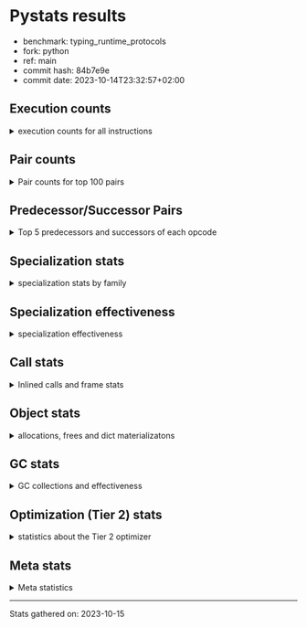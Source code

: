 
# Pystats results

- benchmark: typing_runtime_protocols
- fork: python
- ref: main
- commit hash: 84b7e9e
- commit date: 2023-10-14T23:32:57+02:00

## Execution counts

<details>
<summary> execution counts for all instructions </summary>

|Name | Count | Self | Cumulative | Miss ratio | 
|---|---:|---:|---:|---:|
| LOAD_GLOBAL_MODULE | 49,632,472 | 13.6% | 13.6% |  |
| LOAD_FAST | 45,703,404 | 12.5% | 26.0% |  |
| STORE_FAST | 24,560,424 | 6.7% | 32.7% |  |
| LOAD_GLOBAL_BUILTIN | 22,341,480 | 6.1% | 38.8% |  |
| CALL | 20,785,125 | 5.7% | 44.5% |  |
| LOAD_FAST_LOAD_FAST | 16,965,420 | 4.6% | 49.2% |  |
| IS_OP | 16,350,720 | 4.5% | 53.6% |  |
| RESUME_CHECK | 15,583,140 | 4.3% | 57.9% |  |
| POP_JUMP_IF_FALSE | 15,230,976 | 4.2% | 62.0% |  |
| POP_JUMP_IF_TRUE | 14,764,032 | 4.0% | 66.1% |  |
| RETURN_VALUE | 12,203,640 | 3.3% | 69.4% |  |
| CALL_PY_EXACT_ARGS | 9,816,576 | 2.7% | 72.1% |  |
| LOAD_CONST | 9,760,344 | 2.7% | 74.7% |  |
| LOAD_ATTR | 7,901,676 | 2.2% | 76.9% |  |
| JUMP_BACKWARD | 6,979,128 | 1.9% | 78.8% |  |
| CONTAINS_OP | 6,271,488 | 1.7% | 80.5% |  |
| CALL_TYPE_1 | 6,271,488 | 1.7% | 82.2% |  |
| FOR_ITER_TUPLE | 6,180,168 | 1.7% | 83.9% |  |
| CALL_BUILTIN_FAST | 5,990,700 | 1.6% | 85.6% |  |
| TO_BOOL_BOOL | 5,990,400 | 1.6% | 87.2% |  |
| POP_TOP | 4,854,120 | 1.3% | 88.5% |  |
| NOP | 3,545,148 | 1.0% | 89.5% |  |
| GET_ITER | 3,493,044 | 1.0% | 90.4% |  |
| FOR_ITER_LIST | 2,334,720 | 0.6% | 91.1% |  |
| RETURN_CONST | 1,997,100 | 0.5% | 91.6% |  |
| INTERPRETER_EXIT | 1,997,100 | 0.5% | 92.2% |  |
| LOAD_DEREF | 1,996,980 | 0.5% | 92.7% |  |
| COPY_FREE_VARS | 1,996,860 | 0.5% | 93.3% |  |
| LOAD_SUPER_ATTR_METHOD | 1,996,800 | 0.5% | 93.8% |  |
| CALL_ISINSTANCE | 1,996,800 | 0.5% | 94.3% |  |
| CALL_BOUND_METHOD_EXACT_ARGS | 1,996,800 | 0.5% | 94.9% |  |
| FOR_ITER | 1,927,004 | 0.5% | 95.4% |  |
| PUSH_NULL | 1,773,624 | 0.5% | 95.9% |  |
| LOAD_ATTR_CLASS | 1,772,544 | 0.5% | 96.4% |  |
| JUMP_FORWARD | 1,772,544 | 0.5% | 96.9% |  |
| CALL_PY_WITH_DEFAULTS | 1,772,544 | 0.5% | 97.4% |  |
| CALL_METHOD_DESCRIPTOR_FAST | 1,772,544 | 0.5% | 97.8% |  |
| BUILD_MAP | 1,772,544 | 0.5% | 98.3% |  |
| RAISE_VARARGS | 1,382,400 | 0.4% | 98.7% |  |
| PUSH_EXC_INFO | 1,382,400 | 0.4% | 99.1% |  |
| POP_EXCEPT | 1,382,400 | 0.4% | 99.5% |  |
| CHECK_EXC_MATCH | 1,382,400 | 0.4% | 99.8% |  |
| POP_JUMP_IF_NONE | 390,144 | 0.1% | 99.9% |  |
| SWAP | 92,280 | 0.0% | 100.0% |  |
| BINARY_SUBSCR | 92,200 | 0.0% | 100.0% |  |
| FOR_ITER_RANGE | 30,780 | 0.0% | 100.0% |  |
| LIST_APPEND | 780 | 0.0% | 100.0% |  |
| LOAD_GLOBAL | 460 | 0.0% | 100.0% |  |
| STORE_ATTR_INSTANCE_VALUE | 240 | 0.0% | 100.0% |  |
| BUILD_LIST | 180 | 0.0% | 100.0% |  |
| LOAD_ATTR_MODULE | 160 | 0.0% | 100.0% |  |
| CALL_FUNCTION_EX | 120 | 0.0% | 100.0% |  |
| STORE_ATTR | 80 | 0.0% | 100.0% |  |
| LOAD_FAST_AND_CLEAR | 60 | 0.0% | 100.0% |  |
| LIST_EXTEND | 60 | 0.0% | 100.0% |  |
| CALL_INTRINSIC_1 | 60 | 0.0% | 100.0% |  |
| CALL_BUILTIN_CLASS | 60 | 0.0% | 100.0% |  |
| BUILD_TUPLE | 60 | 0.0% | 100.0% |  |
| BINARY_OP_SUBTRACT_FLOAT | 60 | 0.0% | 100.0% |  |
| BINARY_OP | 20 | 0.0% | 100.0% |  |


</details>

## Pair counts

<details>
<summary> Pair counts for top 100 pairs </summary>

|Pair | Count | Self | Cumulative | 
|---|---:|---:|---:|
| LOAD_GLOBAL_MODULE IS_OP | 14,968,320 | 4.1% | 4.1% |
| RESUME_CHECK LOAD_GLOBAL_MODULE | 11,813,416 | 3.2% | 7.3% |
| LOAD_GLOBAL_BUILTIN LOAD_FAST | 11,647,548 | 3.2% | 10.5% |
| LOAD_GLOBAL_MODULE LOAD_FAST | 11,589,120 | 3.2% | 13.7% |
| LOAD_FAST CALL | 11,198,996 | 3.1% | 16.7% |
| LOAD_FAST LOAD_GLOBAL_MODULE | 10,469,376 | 2.9% | 19.6% |
| IS_OP POP_JUMP_IF_FALSE | 10,079,232 | 2.8% | 22.3% |
| CALL_PY_EXACT_ARGS RESUME_CHECK | 9,816,576 | 2.7% | 25.0% |
| STORE_FAST LOAD_GLOBAL_BUILTIN | 7,314,772 | 2.0% | 27.0% |
| POP_JUMP_IF_FALSE LOAD_FAST | 7,090,176 | 1.9% | 28.9% |
| CALL CALL | 6,276,625 | 1.7% | 30.7% |
| LOAD_GLOBAL_MODULE LOAD_GLOBAL_MODULE | 6,272,128 | 1.7% | 32.4% |
| STORE_FAST LOAD_GLOBAL_MODULE | 6,271,568 | 1.7% | 34.1% |
| LOAD_FAST CALL_TYPE_1 | 6,271,488 | 1.7% | 35.8% |
| IS_OP POP_JUMP_IF_TRUE | 6,271,488 | 1.7% | 37.5% |
| CALL RETURN_VALUE | 6,271,488 | 1.7% | 39.2% |
| LOAD_FAST LOAD_CONST | 5,766,144 | 1.6% | 40.8% |
| RETURN_VALUE STORE_FAST | 5,707,776 | 1.6% | 42.4% |
| STORE_FAST LOAD_FAST | 5,656,332 | 1.5% | 43.9% |
| LOAD_GLOBAL_MODULE LOAD_FAST_LOAD_FAST | 5,541,888 | 1.5% | 45.4% |
| FOR_ITER_TUPLE STORE_FAST | 4,499,784 | 1.2% | 46.6% |
| RETURN_VALUE LOAD_GLOBAL_MODULE | 4,498,964 | 1.2% | 47.9% |
| POP_JUMP_IF_TRUE LOAD_FAST_LOAD_FAST | 4,498,944 | 1.2% | 49.1% |
| LOAD_GLOBAL_MODULE LOAD_GLOBAL_BUILTIN | 4,498,944 | 1.2% | 50.3% |
| LOAD_FAST_LOAD_FAST LOAD_ATTR | 4,498,944 | 1.2% | 51.6% |
| LOAD_ATTR CONTAINS_OP | 4,498,944 | 1.2% | 52.8% |
| CONTAINS_OP POP_JUMP_IF_TRUE | 4,498,944 | 1.2% | 54.0% |
| CALL_TYPE_1 CALL_PY_EXACT_ARGS | 4,498,944 | 1.2% | 55.2% |
| JUMP_BACKWARD FOR_ITER_TUPLE | 4,407,564 | 1.2% | 56.4% |
| POP_JUMP_IF_TRUE JUMP_BACKWARD | 4,406,784 | 1.2% | 57.6% |
| LOAD_CONST CALL_BUILTIN_FAST | 3,993,900 | 1.1% | 58.7% |
| TO_BOOL_BOOL POP_JUMP_IF_TRUE | 3,993,600 | 1.1% | 59.8% |
| POP_JUMP_IF_TRUE LOAD_GLOBAL_BUILTIN | 3,993,600 | 1.1% | 60.9% |
| LOAD_CONST LOAD_CONST | 3,993,600 | 1.1% | 62.0% |
| CALL_BUILTIN_FAST TO_BOOL_BOOL | 3,993,600 | 1.1% | 63.1% |
| STORE_FAST NOP | 3,545,088 | 1.0% | 64.1% |
| LOAD_FAST_LOAD_FAST CALL_PY_EXACT_ARGS | 3,545,088 | 1.0% | 65.0% |
| POP_JUMP_IF_FALSE LOAD_GLOBAL_BUILTIN | 3,379,200 | 0.9% | 66.0% |
| CALL STORE_FAST | 3,308,604 | 0.9% | 66.9% |
| JUMP_BACKWARD FOR_ITER_LIST | 2,150,400 | 0.6% | 67.5% |
| FOR_ITER_LIST STORE_FAST | 2,150,400 | 0.6% | 68.0% |
| RETURN_CONST INTERPRETER_EXIT | 1,997,100 | 0.5% | 68.6% |
| POP_TOP JUMP_BACKWARD | 1,997,100 | 0.5% | 69.1% |
| LOAD_GLOBAL_BUILTIN LOAD_FAST_LOAD_FAST | 1,997,100 | 0.5% | 69.7% |
| COPY_FREE_VARS RESUME_CHECK | 1,996,860 | 0.5% | 70.2% |
| TO_BOOL_BOOL POP_JUMP_IF_FALSE | 1,996,800 | 0.5% | 70.8% |
| RETURN_VALUE TO_BOOL_BOOL | 1,996,800 | 0.5% | 71.3% |
| RESUME_CHECK LOAD_FAST | 1,996,800 | 0.5% | 71.9% |
| LOAD_SUPER_ATTR_METHOD LOAD_FAST | 1,996,800 | 0.5% | 72.4% |
| LOAD_GLOBAL_BUILTIN LOAD_DEREF | 1,996,800 | 0.5% | 72.9% |
| LOAD_FAST_LOAD_FAST CALL_ISINSTANCE | 1,996,800 | 0.5% | 73.5% |
| LOAD_FAST_LOAD_FAST CALL_BUILTIN_FAST | 1,996,800 | 0.5% | 74.0% |
| LOAD_FAST LOAD_SUPER_ATTR_METHOD | 1,996,800 | 0.5% | 74.6% |
| LOAD_FAST CALL_BOUND_METHOD_EXACT_ARGS | 1,996,800 | 0.5% | 75.1% |
| LOAD_DEREF LOAD_FAST | 1,996,800 | 0.5% | 75.7% |
| CALL_ISINSTANCE POP_TOP | 1,996,800 | 0.5% | 76.2% |
| CALL_BUILTIN_FAST RETURN_VALUE | 1,996,800 | 0.5% | 76.8% |
| CALL_BOUND_METHOD_EXACT_ARGS RESUME_CHECK | 1,996,800 | 0.5% | 77.3% |
| CACHE COPY_FREE_VARS | 1,996,800 | 0.5% | 77.9% |
| LOAD_ATTR LOAD_FAST | 1,864,704 | 0.5% | 78.4% |
| LOAD_FAST PUSH_NULL | 1,773,324 | 0.5% | 78.8% |
| FOR_ITER STORE_FAST | 1,772,844 | 0.5% | 79.3% |
| STORE_FAST JUMP_FORWARD | 1,772,544 | 0.5% | 79.8% |
| RESUME_CHECK BUILD_MAP | 1,772,544 | 0.5% | 80.3% |
| PUSH_NULL LOAD_FAST_LOAD_FAST | 1,772,544 | 0.5% | 80.8% |
| POP_JUMP_IF_TRUE LOAD_GLOBAL_MODULE | 1,772,544 | 0.5% | 81.3% |
| NOP LOAD_GLOBAL_BUILTIN | 1,772,544 | 0.5% | 81.8% |
| NOP LOAD_FAST | 1,772,544 | 0.5% | 82.2% |
| LOAD_GLOBAL_MODULE STORE_FAST | 1,772,544 | 0.5% | 82.7% |
| LOAD_GLOBAL_MODULE CALL_METHOD_DESCRIPTOR_FAST | 1,772,544 | 0.5% | 83.2% |
| LOAD_GLOBAL_BUILTIN LOAD_GLOBAL_MODULE | 1,772,544 | 0.5% | 83.7% |
| LOAD_GLOBAL_BUILTIN LOAD_ATTR_CLASS | 1,772,544 | 0.5% | 84.2% |
| LOAD_GLOBAL_BUILTIN LOAD_ATTR | 1,772,544 | 0.5% | 84.7% |
| LOAD_FAST_LOAD_FAST LOAD_GLOBAL_MODULE | 1,772,544 | 0.5% | 85.1% |
| LOAD_FAST_LOAD_FAST CALL_PY_WITH_DEFAULTS | 1,772,544 | 0.5% | 85.6% |
| LOAD_FAST STORE_FAST | 1,772,544 | 0.5% | 86.1% |
| LOAD_FAST CALL_PY_EXACT_ARGS | 1,772,544 | 0.5% | 86.6% |
| LOAD_CONST CALL | 1,772,544 | 0.5% | 87.1% |
| LOAD_ATTR_CLASS LOAD_FAST_LOAD_FAST | 1,772,544 | 0.5% | 87.6% |
| JUMP_FORWARD LOAD_GLOBAL_MODULE | 1,772,544 | 0.5% | 88.0% |
| GET_ITER FOR_ITER_TUPLE | 1,772,544 | 0.5% | 88.5% |
| CONTAINS_OP POP_JUMP_IF_FALSE | 1,772,544 | 0.5% | 89.0% |
| CALL_TYPE_1 STORE_FAST | 1,772,544 | 0.5% | 89.5% |
| CALL_PY_WITH_DEFAULTS RESUME_CHECK | 1,772,544 | 0.5% | 90.0% |
| CALL_METHOD_DESCRIPTOR_FAST RETURN_VALUE | 1,772,544 | 0.5% | 90.5% |
| CALL GET_ITER | 1,772,544 | 0.5% | 90.9% |
| CALL CONTAINS_OP | 1,772,544 | 0.5% | 91.4% |
| BUILD_MAP STORE_FAST | 1,772,544 | 0.5% | 91.9% |
| LOAD_GLOBAL_MODULE RETURN_VALUE | 1,680,384 | 0.5% | 92.4% |
| FOR_ITER_TUPLE LOAD_GLOBAL_MODULE | 1,680,384 | 0.5% | 92.8% |
| LOAD_FAST LOAD_ATTR | 1,628,160 | 0.4% | 93.3% |
| GET_ITER FOR_ITER | 1,536,060 | 0.4% | 93.7% |
| POP_JUMP_IF_FALSE LOAD_GLOBAL_MODULE | 1,536,000 | 0.4% | 94.1% |
| LOAD_GLOBAL_MODULE CALL | 1,536,000 | 0.4% | 94.5% |
| LOAD_ATTR GET_ITER | 1,536,000 | 0.4% | 95.0% |
| RAISE_VARARGS PUSH_EXC_INFO | 1,382,400 | 0.4% | 95.3% |
| PUSH_EXC_INFO LOAD_GLOBAL_BUILTIN | 1,382,400 | 0.4% | 95.7% |
| POP_TOP RETURN_CONST | 1,382,400 | 0.4% | 96.1% |
| POP_TOP POP_EXCEPT | 1,382,400 | 0.4% | 96.5% |
| POP_JUMP_IF_FALSE POP_TOP | 1,382,400 | 0.4% | 96.8% |


</details>

## Predecessor/Successor Pairs

<details>
<summary> Top 5 predecessors and successors of each opcode </summary>

### CACHE

<details>
<summary> Successors and predecessors for CACHE </summary>

|Predecessors | Count | Percentage | 
|---|---:|---:|

|Successors | Count | Percentage | 
|---|---:|---:|
| COPY_FREE_VARS | 1,996,800 | 100.0% |
| RESUME_CHECK | 300 | 0.0% |


</details>

### BINARY_SUBSCR

<details>
<summary> Successors and predecessors for BINARY_SUBSCR </summary>

|Predecessors | Count | Percentage | 
|---|---:|---:|
| LOAD_FAST | 92,160 | 100.0% |
| BINARY_SUBSCR | 40 | 0.0% |

|Successors | Count | Percentage | 
|---|---:|---:|
| SWAP | 92,160 | 100.0% |
| BINARY_SUBSCR | 40 | 0.0% |


</details>

### CHECK_EXC_MATCH

<details>
<summary> Successors and predecessors for CHECK_EXC_MATCH </summary>

|Predecessors | Count | Percentage | 
|---|---:|---:|
| LOAD_GLOBAL_BUILTIN | 1,382,400 | 100.0% |

|Successors | Count | Percentage | 
|---|---:|---:|
| POP_JUMP_IF_FALSE | 1,382,400 | 100.0% |


</details>

### GET_ITER

<details>
<summary> Successors and predecessors for GET_ITER </summary>

|Predecessors | Count | Percentage | 
|---|---:|---:|
| CALL | 1,772,544 | 50.7% |
| LOAD_ATTR | 1,536,000 | 44.0% |
| LOAD_FAST | 184,320 | 5.3% |
| LOAD_CONST | 60 | 0.0% |
| CALL_BUILTIN_CLASS | 60 | 0.0% |

|Successors | Count | Percentage | 
|---|---:|---:|
| FOR_ITER_TUPLE | 1,772,544 | 50.7% |
| FOR_ITER | 1,536,060 | 44.0% |
| FOR_ITER_LIST | 184,320 | 5.3% |
| LOAD_FAST_AND_CLEAR | 60 | 0.0% |
| FOR_ITER_RANGE | 60 | 0.0% |


</details>

### INTERPRETER_EXIT

<details>
<summary> Successors and predecessors for INTERPRETER_EXIT </summary>

|Predecessors | Count | Percentage | 
|---|---:|---:|
| RETURN_CONST | 1,997,100 | 100.0% |

|Successors | Count | Percentage | 
|---|---:|---:|


</details>

### NOP

<details>
<summary> Successors and predecessors for NOP </summary>

|Predecessors | Count | Percentage | 
|---|---:|---:|
| STORE_FAST | 3,545,088 | 100.0% |
| POP_TOP | 60 | 0.0% |

|Successors | Count | Percentage | 
|---|---:|---:|
| LOAD_GLOBAL_BUILTIN | 1,772,544 | 50.0% |
| LOAD_FAST | 1,772,544 | 50.0% |
| LOAD_DEREF | 60 | 0.0% |


</details>

### POP_EXCEPT

<details>
<summary> Successors and predecessors for POP_EXCEPT </summary>

|Predecessors | Count | Percentage | 
|---|---:|---:|
| POP_TOP | 1,382,400 | 100.0% |

|Successors | Count | Percentage | 
|---|---:|---:|
| POP_TOP | 1,382,400 | 100.0% |


</details>

### POP_TOP

<details>
<summary> Successors and predecessors for POP_TOP </summary>

|Predecessors | Count | Percentage | 
|---|---:|---:|
| CALL_ISINSTANCE | 1,996,800 | 41.1% |
| POP_JUMP_IF_FALSE | 1,382,400 | 28.5% |
| POP_EXCEPT | 1,382,400 | 28.5% |
| SWAP | 92,160 | 1.9% |
| CALL_BUILTIN_FAST | 300 | 0.0% |

|Successors | Count | Percentage | 
|---|---:|---:|
| JUMP_BACKWARD | 1,997,100 | 41.1% |
| RETURN_CONST | 1,382,400 | 28.5% |
| POP_EXCEPT | 1,382,400 | 28.5% |
| RETURN_VALUE | 92,160 | 1.9% |
| NOP | 60 | 0.0% |


</details>

### PUSH_EXC_INFO

<details>
<summary> Successors and predecessors for PUSH_EXC_INFO </summary>

|Predecessors | Count | Percentage | 
|---|---:|---:|
| RAISE_VARARGS | 1,382,400 | 100.0% |

|Successors | Count | Percentage | 
|---|---:|---:|
| LOAD_GLOBAL_BUILTIN | 1,382,400 | 100.0% |


</details>

### PUSH_NULL

<details>
<summary> Successors and predecessors for PUSH_NULL </summary>

|Predecessors | Count | Percentage | 
|---|---:|---:|
| LOAD_FAST | 1,773,324 | 100.0% |
| LOAD_ATTR_MODULE | 160 | 0.0% |
| LOAD_DEREF | 120 | 0.0% |
| LOAD_ATTR | 20 | 0.0% |

|Successors | Count | Percentage | 
|---|---:|---:|
| LOAD_FAST_LOAD_FAST | 1,772,544 | 99.9% |
| CALL | 960 | 0.1% |
| LOAD_FAST | 120 | 0.0% |


</details>

### RETURN_VALUE

<details>
<summary> Successors and predecessors for RETURN_VALUE </summary>

|Predecessors | Count | Percentage | 
|---|---:|---:|
| CALL | 6,271,488 | 51.4% |
| CALL_BUILTIN_FAST | 1,996,800 | 16.4% |
| CALL_METHOD_DESCRIPTOR_FAST | 1,772,544 | 14.5% |
| LOAD_GLOBAL_MODULE | 1,680,384 | 13.8% |
| LOAD_FAST | 390,144 | 3.2% |

|Successors | Count | Percentage | 
|---|---:|---:|
| STORE_FAST | 5,707,776 | 46.8% |
| LOAD_GLOBAL_MODULE | 4,498,964 | 36.9% |
| TO_BOOL_BOOL | 1,996,800 | 16.4% |
| RETURN_VALUE | 60 | 0.0% |
| LOAD_GLOBAL | 40 | 0.0% |


</details>

### BINARY_OP

<details>
<summary> Successors and predecessors for BINARY_OP </summary>

|Predecessors | Count | Percentage | 
|---|---:|---:|
| LOAD_FAST | 20 | 100.0% |

|Successors | Count | Percentage | 
|---|---:|---:|
| BINARY_OP_SUBTRACT_FLOAT | 20 | 100.0% |


</details>

### BUILD_LIST

<details>
<summary> Successors and predecessors for BUILD_LIST </summary>

|Predecessors | Count | Percentage | 
|---|---:|---:|
| SWAP | 60 | 33.3% |
| LOAD_GLOBAL_MODULE | 60 | 33.3% |
| LOAD_FAST | 60 | 33.3% |

|Successors | Count | Percentage | 
|---|---:|---:|
| SWAP | 60 | 33.3% |
| STORE_FAST | 60 | 33.3% |
| LOAD_DEREF | 60 | 33.3% |


</details>

### BUILD_MAP

<details>
<summary> Successors and predecessors for BUILD_MAP </summary>

|Predecessors | Count | Percentage | 
|---|---:|---:|
| RESUME_CHECK | 1,772,544 | 100.0% |

|Successors | Count | Percentage | 
|---|---:|---:|
| STORE_FAST | 1,772,544 | 100.0% |


</details>

### BUILD_TUPLE

<details>
<summary> Successors and predecessors for BUILD_TUPLE </summary>

|Predecessors | Count | Percentage | 
|---|---:|---:|
| LOAD_GLOBAL_MODULE | 60 | 100.0% |

|Successors | Count | Percentage | 
|---|---:|---:|
| GET_ITER | 60 | 100.0% |


</details>

### CALL

<details>
<summary> Successors and predecessors for CALL </summary>

|Predecessors | Count | Percentage | 
|---|---:|---:|
| LOAD_FAST | 11,198,996 | 53.9% |
| CALL | 6,276,625 | 30.2% |
| LOAD_CONST | 1,772,544 | 8.5% |
| LOAD_GLOBAL_MODULE | 1,536,000 | 7.4% |
| PUSH_NULL | 960 | 0.0% |

|Successors | Count | Percentage | 
|---|---:|---:|
| CALL | 6,276,625 | 30.2% |
| RETURN_VALUE | 6,271,488 | 30.2% |
| STORE_FAST | 3,308,604 | 15.9% |
| GET_ITER | 1,772,544 | 8.5% |
| CONTAINS_OP | 1,772,544 | 8.5% |


</details>

### CALL_FUNCTION_EX

<details>
<summary> Successors and predecessors for CALL_FUNCTION_EX </summary>

|Predecessors | Count | Percentage | 
|---|---:|---:|
| LOAD_FAST | 60 | 50.0% |
| CALL_INTRINSIC_1 | 60 | 50.0% |

|Successors | Count | Percentage | 
|---|---:|---:|
| RESUME_CHECK | 60 | 50.0% |
| COPY_FREE_VARS | 60 | 50.0% |


</details>

### CALL_INTRINSIC_1

<details>
<summary> Successors and predecessors for CALL_INTRINSIC_1 </summary>

|Predecessors | Count | Percentage | 
|---|---:|---:|
| LIST_EXTEND | 60 | 100.0% |

|Successors | Count | Percentage | 
|---|---:|---:|
| CALL_FUNCTION_EX | 60 | 100.0% |


</details>

### CONTAINS_OP

<details>
<summary> Successors and predecessors for CONTAINS_OP </summary>

|Predecessors | Count | Percentage | 
|---|---:|---:|
| LOAD_ATTR | 4,498,944 | 71.7% |
| CALL | 1,772,544 | 28.3% |

|Successors | Count | Percentage | 
|---|---:|---:|
| POP_JUMP_IF_TRUE | 4,498,944 | 71.7% |
| POP_JUMP_IF_FALSE | 1,772,544 | 28.3% |


</details>

### COPY_FREE_VARS

<details>
<summary> Successors and predecessors for COPY_FREE_VARS </summary>

|Predecessors | Count | Percentage | 
|---|---:|---:|
| CACHE | 1,996,800 | 100.0% |
| CALL_FUNCTION_EX | 60 | 0.0% |

|Successors | Count | Percentage | 
|---|---:|---:|
| RESUME_CHECK | 1,996,860 | 100.0% |


</details>

### FOR_ITER

<details>
<summary> Successors and predecessors for FOR_ITER </summary>

|Predecessors | Count | Percentage | 
|---|---:|---:|
| GET_ITER | 1,536,060 | 79.7% |
| JUMP_BACKWARD | 390,444 | 20.3% |
| FOR_ITER | 500 | 0.0% |

|Successors | Count | Percentage | 
|---|---:|---:|
| STORE_FAST | 1,772,844 | 92.0% |
| RETURN_CONST | 153,660 | 8.0% |
| FOR_ITER | 500 | 0.0% |


</details>

### IS_OP

<details>
<summary> Successors and predecessors for IS_OP </summary>

|Predecessors | Count | Percentage | 
|---|---:|---:|
| LOAD_GLOBAL_MODULE | 14,968,320 | 91.5% |
| LOAD_FAST_LOAD_FAST | 1,382,400 | 8.5% |

|Successors | Count | Percentage | 
|---|---:|---:|
| POP_JUMP_IF_FALSE | 10,079,232 | 61.6% |
| POP_JUMP_IF_TRUE | 6,271,488 | 38.4% |


</details>

### JUMP_BACKWARD

<details>
<summary> Successors and predecessors for JUMP_BACKWARD </summary>

|Predecessors | Count | Percentage | 
|---|---:|---:|
| POP_JUMP_IF_TRUE | 4,406,784 | 63.1% |
| POP_TOP | 1,997,100 | 28.6% |
| POP_JUMP_IF_NONE | 390,144 | 5.6% |
| FOR_ITER_LIST | 184,320 | 2.6% |
| LIST_APPEND | 780 | 0.0% |

|Successors | Count | Percentage | 
|---|---:|---:|
| FOR_ITER_TUPLE | 4,407,564 | 63.2% |
| FOR_ITER_LIST | 2,150,400 | 30.8% |
| FOR_ITER | 390,444 | 5.6% |
| FOR_ITER_RANGE | 30,720 | 0.4% |


</details>

### JUMP_FORWARD

<details>
<summary> Successors and predecessors for JUMP_FORWARD </summary>

|Predecessors | Count | Percentage | 
|---|---:|---:|
| STORE_FAST | 1,772,544 | 100.0% |

|Successors | Count | Percentage | 
|---|---:|---:|
| LOAD_GLOBAL_MODULE | 1,772,544 | 100.0% |


</details>

### LIST_APPEND

<details>
<summary> Successors and predecessors for LIST_APPEND </summary>

|Predecessors | Count | Percentage | 
|---|---:|---:|
| CALL | 780 | 100.0% |

|Successors | Count | Percentage | 
|---|---:|---:|
| JUMP_BACKWARD | 780 | 100.0% |


</details>

### LIST_EXTEND

<details>
<summary> Successors and predecessors for LIST_EXTEND </summary>

|Predecessors | Count | Percentage | 
|---|---:|---:|
| LOAD_DEREF | 60 | 100.0% |

|Successors | Count | Percentage | 
|---|---:|---:|
| CALL_INTRINSIC_1 | 60 | 100.0% |


</details>

### LOAD_ATTR

<details>
<summary> Successors and predecessors for LOAD_ATTR </summary>

|Predecessors | Count | Percentage | 
|---|---:|---:|
| LOAD_FAST_LOAD_FAST | 4,498,944 | 56.9% |
| LOAD_GLOBAL_BUILTIN | 1,772,544 | 22.4% |
| LOAD_FAST | 1,628,160 | 20.6% |
| LOAD_ATTR | 1,948 | 0.0% |
| LOAD_GLOBAL_MODULE | 60 | 0.0% |

|Successors | Count | Percentage | 
|---|---:|---:|
| CONTAINS_OP | 4,498,944 | 56.9% |
| LOAD_FAST | 1,864,704 | 23.6% |
| GET_ITER | 1,536,000 | 19.4% |
| LOAD_ATTR | 1,948 | 0.0% |
| LOAD_ATTR_MODULE | 60 | 0.0% |


</details>

### LOAD_CONST

<details>
<summary> Successors and predecessors for LOAD_CONST </summary>

|Predecessors | Count | Percentage | 
|---|---:|---:|
| LOAD_FAST | 5,766,144 | 59.1% |
| LOAD_CONST | 3,993,600 | 40.9% |
| RESUME_CHECK | 300 | 0.0% |
| LOAD_FAST_LOAD_FAST | 300 | 0.0% |

|Successors | Count | Percentage | 
|---|---:|---:|
| CALL_BUILTIN_FAST | 3,993,900 | 40.9% |
| LOAD_CONST | 3,993,600 | 40.9% |
| CALL | 1,772,544 | 18.2% |
| LOAD_FAST | 240 | 0.0% |
| GET_ITER | 60 | 0.0% |


</details>

### LOAD_DEREF

<details>
<summary> Successors and predecessors for LOAD_DEREF </summary>

|Predecessors | Count | Percentage | 
|---|---:|---:|
| LOAD_GLOBAL_BUILTIN | 1,996,800 | 100.0% |
| RESUME_CHECK | 60 | 0.0% |
| NOP | 60 | 0.0% |
| BUILD_LIST | 60 | 0.0% |

|Successors | Count | Percentage | 
|---|---:|---:|
| LOAD_FAST | 1,996,800 | 100.0% |
| PUSH_NULL | 120 | 0.0% |
| LIST_EXTEND | 60 | 0.0% |


</details>

### LOAD_FAST

<details>
<summary> Successors and predecessors for LOAD_FAST </summary>

|Predecessors | Count | Percentage | 
|---|---:|---:|
| LOAD_GLOBAL_BUILTIN | 11,647,548 | 25.5% |
| LOAD_GLOBAL_MODULE | 11,589,120 | 25.4% |
| POP_JUMP_IF_FALSE | 7,090,176 | 15.5% |
| STORE_FAST | 5,656,332 | 12.4% |
| RESUME_CHECK | 1,996,800 | 4.4% |

|Successors | Count | Percentage | 
|---|---:|---:|
| CALL | 11,198,996 | 24.5% |
| LOAD_GLOBAL_MODULE | 10,469,376 | 22.9% |
| CALL_TYPE_1 | 6,271,488 | 13.7% |
| LOAD_CONST | 5,766,144 | 12.6% |
| LOAD_SUPER_ATTR_METHOD | 1,996,800 | 4.4% |


</details>

### LOAD_FAST_AND_CLEAR

<details>
<summary> Successors and predecessors for LOAD_FAST_AND_CLEAR </summary>

|Predecessors | Count | Percentage | 
|---|---:|---:|
| GET_ITER | 60 | 100.0% |

|Successors | Count | Percentage | 
|---|---:|---:|
| SWAP | 60 | 100.0% |


</details>

### LOAD_FAST_LOAD_FAST

<details>
<summary> Successors and predecessors for LOAD_FAST_LOAD_FAST </summary>

|Predecessors | Count | Percentage | 
|---|---:|---:|
| LOAD_GLOBAL_MODULE | 5,541,888 | 32.7% |
| POP_JUMP_IF_TRUE | 4,498,944 | 26.5% |
| LOAD_GLOBAL_BUILTIN | 1,997,100 | 11.8% |
| PUSH_NULL | 1,772,544 | 10.4% |
| LOAD_ATTR_CLASS | 1,772,544 | 10.4% |

|Successors | Count | Percentage | 
|---|---:|---:|
| LOAD_ATTR | 4,498,944 | 26.5% |
| CALL_PY_EXACT_ARGS | 3,545,088 | 20.9% |
| CALL_ISINSTANCE | 1,996,800 | 11.8% |
| CALL_BUILTIN_FAST | 1,996,800 | 11.8% |
| LOAD_GLOBAL_MODULE | 1,772,544 | 10.4% |


</details>

### LOAD_GLOBAL

<details>
<summary> Successors and predecessors for LOAD_GLOBAL </summary>

|Predecessors | Count | Percentage | 
|---|---:|---:|
| LOAD_GLOBAL_MODULE | 320 | 69.6% |
| STORE_FAST | 60 | 13.0% |
| RETURN_VALUE | 40 | 8.7% |
| RESUME_CHECK | 20 | 4.3% |
| FOR_ITER_RANGE | 20 | 4.3% |

|Successors | Count | Percentage | 
|---|---:|---:|
| LOAD_GLOBAL_MODULE | 420 | 91.3% |
| LOAD_GLOBAL_BUILTIN | 20 | 4.3% |
| LOAD_ATTR | 20 | 4.3% |


</details>

### POP_JUMP_IF_FALSE

<details>
<summary> Successors and predecessors for POP_JUMP_IF_FALSE </summary>

|Predecessors | Count | Percentage | 
|---|---:|---:|
| IS_OP | 10,079,232 | 66.2% |
| TO_BOOL_BOOL | 1,996,800 | 13.1% |
| CONTAINS_OP | 1,772,544 | 11.6% |
| CHECK_EXC_MATCH | 1,382,400 | 9.1% |

|Successors | Count | Percentage | 
|---|---:|---:|
| LOAD_FAST | 7,090,176 | 46.6% |
| LOAD_GLOBAL_BUILTIN | 3,379,200 | 22.2% |
| LOAD_GLOBAL_MODULE | 1,536,000 | 10.1% |
| POP_TOP | 1,382,400 | 9.1% |
| LOAD_FAST_LOAD_FAST | 1,382,400 | 9.1% |


</details>

### POP_JUMP_IF_NONE

<details>
<summary> Successors and predecessors for POP_JUMP_IF_NONE </summary>

|Predecessors | Count | Percentage | 
|---|---:|---:|
| LOAD_FAST | 390,144 | 100.0% |

|Successors | Count | Percentage | 
|---|---:|---:|
| JUMP_BACKWARD | 390,144 | 100.0% |


</details>

### POP_JUMP_IF_TRUE

<details>
<summary> Successors and predecessors for POP_JUMP_IF_TRUE </summary>

|Predecessors | Count | Percentage | 
|---|---:|---:|
| IS_OP | 6,271,488 | 42.5% |
| CONTAINS_OP | 4,498,944 | 30.5% |
| TO_BOOL_BOOL | 3,993,600 | 27.0% |

|Successors | Count | Percentage | 
|---|---:|---:|
| LOAD_FAST_LOAD_FAST | 4,498,944 | 30.5% |
| JUMP_BACKWARD | 4,406,784 | 29.8% |
| LOAD_GLOBAL_BUILTIN | 3,993,600 | 27.0% |
| LOAD_GLOBAL_MODULE | 1,772,544 | 12.0% |
| LOAD_FAST | 92,160 | 0.6% |


</details>

### RAISE_VARARGS

<details>
<summary> Successors and predecessors for RAISE_VARARGS </summary>

|Predecessors | Count | Percentage | 
|---|---:|---:|
| CALL | 1,382,400 | 100.0% |

|Successors | Count | Percentage | 
|---|---:|---:|
| PUSH_EXC_INFO | 1,382,400 | 100.0% |


</details>

### RETURN_CONST

<details>
<summary> Successors and predecessors for RETURN_CONST </summary>

|Predecessors | Count | Percentage | 
|---|---:|---:|
| POP_TOP | 1,382,400 | 69.2% |
| POP_JUMP_IF_FALSE | 460,800 | 23.1% |
| FOR_ITER | 153,660 | 7.7% |
| STORE_ATTR_INSTANCE_VALUE | 240 | 0.0% |

|Successors | Count | Percentage | 
|---|---:|---:|
| INTERPRETER_EXIT | 1,997,100 | 100.0% |


</details>

### STORE_ATTR

<details>
<summary> Successors and predecessors for STORE_ATTR </summary>

|Predecessors | Count | Percentage | 
|---|---:|---:|
| LOAD_FAST | 80 | 100.0% |

|Successors | Count | Percentage | 
|---|---:|---:|
| STORE_ATTR_INSTANCE_VALUE | 80 | 100.0% |


</details>

### STORE_FAST

<details>
<summary> Successors and predecessors for STORE_FAST </summary>

|Predecessors | Count | Percentage | 
|---|---:|---:|
| RETURN_VALUE | 5,707,776 | 23.2% |
| FOR_ITER_TUPLE | 4,499,784 | 18.3% |
| CALL | 3,308,604 | 13.5% |
| FOR_ITER_LIST | 2,150,400 | 8.8% |
| FOR_ITER | 1,772,844 | 7.2% |

|Successors | Count | Percentage | 
|---|---:|---:|
| LOAD_GLOBAL_BUILTIN | 7,314,772 | 29.8% |
| LOAD_GLOBAL_MODULE | 6,271,568 | 25.5% |
| LOAD_FAST | 5,656,332 | 23.0% |
| NOP | 3,545,088 | 14.4% |
| JUMP_FORWARD | 1,772,544 | 7.2% |


</details>

### SWAP

<details>
<summary> Successors and predecessors for SWAP </summary>

|Predecessors | Count | Percentage | 
|---|---:|---:|
| BINARY_SUBSCR | 92,160 | 99.9% |
| LOAD_FAST_AND_CLEAR | 60 | 0.1% |
| BUILD_LIST | 60 | 0.1% |

|Successors | Count | Percentage | 
|---|---:|---:|
| POP_TOP | 92,160 | 99.9% |
| FOR_ITER_TUPLE | 60 | 0.1% |
| BUILD_LIST | 60 | 0.1% |


</details>

### BINARY_OP_SUBTRACT_FLOAT

<details>
<summary> Successors and predecessors for BINARY_OP_SUBTRACT_FLOAT </summary>

|Predecessors | Count | Percentage | 
|---|---:|---:|
| LOAD_FAST | 40 | 66.7% |
| BINARY_OP | 20 | 33.3% |

|Successors | Count | Percentage | 
|---|---:|---:|
| RETURN_VALUE | 60 | 100.0% |


</details>

### CALL_BOUND_METHOD_EXACT_ARGS

<details>
<summary> Successors and predecessors for CALL_BOUND_METHOD_EXACT_ARGS </summary>

|Predecessors | Count | Percentage | 
|---|---:|---:|
| LOAD_FAST | 1,996,800 | 100.0% |

|Successors | Count | Percentage | 
|---|---:|---:|
| RESUME_CHECK | 1,996,800 | 100.0% |


</details>

### CALL_BUILTIN_CLASS

<details>
<summary> Successors and predecessors for CALL_BUILTIN_CLASS </summary>

|Predecessors | Count | Percentage | 
|---|---:|---:|
| LOAD_FAST | 40 | 66.7% |
| CALL | 20 | 33.3% |

|Successors | Count | Percentage | 
|---|---:|---:|
| GET_ITER | 60 | 100.0% |


</details>

### CALL_BUILTIN_FAST

<details>
<summary> Successors and predecessors for CALL_BUILTIN_FAST </summary>

|Predecessors | Count | Percentage | 
|---|---:|---:|
| LOAD_CONST | 3,993,900 | 66.7% |
| LOAD_FAST_LOAD_FAST | 1,996,800 | 33.3% |

|Successors | Count | Percentage | 
|---|---:|---:|
| TO_BOOL_BOOL | 3,993,600 | 66.7% |
| RETURN_VALUE | 1,996,800 | 33.3% |
| POP_TOP | 300 | 0.0% |


</details>

### CALL_ISINSTANCE

<details>
<summary> Successors and predecessors for CALL_ISINSTANCE </summary>

|Predecessors | Count | Percentage | 
|---|---:|---:|
| LOAD_FAST_LOAD_FAST | 1,996,800 | 100.0% |

|Successors | Count | Percentage | 
|---|---:|---:|
| POP_TOP | 1,996,800 | 100.0% |


</details>

### CALL_METHOD_DESCRIPTOR_FAST

<details>
<summary> Successors and predecessors for CALL_METHOD_DESCRIPTOR_FAST </summary>

|Predecessors | Count | Percentage | 
|---|---:|---:|
| LOAD_GLOBAL_MODULE | 1,772,544 | 100.0% |

|Successors | Count | Percentage | 
|---|---:|---:|
| RETURN_VALUE | 1,772,544 | 100.0% |


</details>

### CALL_PY_EXACT_ARGS

<details>
<summary> Successors and predecessors for CALL_PY_EXACT_ARGS </summary>

|Predecessors | Count | Percentage | 
|---|---:|---:|
| CALL_TYPE_1 | 4,498,944 | 45.8% |
| LOAD_FAST_LOAD_FAST | 3,545,088 | 36.1% |
| LOAD_FAST | 1,772,544 | 18.1% |

|Successors | Count | Percentage | 
|---|---:|---:|
| RESUME_CHECK | 9,816,576 | 100.0% |


</details>

### CALL_PY_WITH_DEFAULTS

<details>
<summary> Successors and predecessors for CALL_PY_WITH_DEFAULTS </summary>

|Predecessors | Count | Percentage | 
|---|---:|---:|
| LOAD_FAST_LOAD_FAST | 1,772,544 | 100.0% |

|Successors | Count | Percentage | 
|---|---:|---:|
| RESUME_CHECK | 1,772,544 | 100.0% |


</details>

### CALL_TYPE_1

<details>
<summary> Successors and predecessors for CALL_TYPE_1 </summary>

|Predecessors | Count | Percentage | 
|---|---:|---:|
| LOAD_FAST | 6,271,488 | 100.0% |

|Successors | Count | Percentage | 
|---|---:|---:|
| CALL_PY_EXACT_ARGS | 4,498,944 | 71.7% |
| STORE_FAST | 1,772,544 | 28.3% |


</details>

### FOR_ITER_LIST

<details>
<summary> Successors and predecessors for FOR_ITER_LIST </summary>

|Predecessors | Count | Percentage | 
|---|---:|---:|
| JUMP_BACKWARD | 2,150,400 | 92.1% |
| GET_ITER | 184,320 | 7.9% |

|Successors | Count | Percentage | 
|---|---:|---:|
| STORE_FAST | 2,150,400 | 92.1% |
| JUMP_BACKWARD | 184,320 | 7.9% |


</details>

### FOR_ITER_RANGE

<details>
<summary> Successors and predecessors for FOR_ITER_RANGE </summary>

|Predecessors | Count | Percentage | 
|---|---:|---:|
| JUMP_BACKWARD | 30,720 | 99.8% |
| GET_ITER | 60 | 0.2% |

|Successors | Count | Percentage | 
|---|---:|---:|
| STORE_FAST | 30,720 | 99.8% |
| LOAD_GLOBAL_MODULE | 40 | 0.1% |
| LOAD_GLOBAL | 20 | 0.1% |


</details>

### FOR_ITER_TUPLE

<details>
<summary> Successors and predecessors for FOR_ITER_TUPLE </summary>

|Predecessors | Count | Percentage | 
|---|---:|---:|
| JUMP_BACKWARD | 4,407,564 | 71.3% |
| GET_ITER | 1,772,544 | 28.7% |
| SWAP | 60 | 0.0% |

|Successors | Count | Percentage | 
|---|---:|---:|
| STORE_FAST | 4,499,784 | 72.8% |
| LOAD_GLOBAL_MODULE | 1,680,384 | 27.2% |


</details>

### LOAD_ATTR_CLASS

<details>
<summary> Successors and predecessors for LOAD_ATTR_CLASS </summary>

|Predecessors | Count | Percentage | 
|---|---:|---:|
| LOAD_GLOBAL_BUILTIN | 1,772,544 | 100.0% |

|Successors | Count | Percentage | 
|---|---:|---:|
| LOAD_FAST_LOAD_FAST | 1,772,544 | 100.0% |


</details>

### LOAD_ATTR_MODULE

<details>
<summary> Successors and predecessors for LOAD_ATTR_MODULE </summary>

|Predecessors | Count | Percentage | 
|---|---:|---:|
| LOAD_GLOBAL_MODULE | 100 | 62.5% |
| LOAD_ATTR | 60 | 37.5% |

|Successors | Count | Percentage | 
|---|---:|---:|
| PUSH_NULL | 160 | 100.0% |


</details>

### LOAD_GLOBAL_BUILTIN

<details>
<summary> Successors and predecessors for LOAD_GLOBAL_BUILTIN </summary>

|Predecessors | Count | Percentage | 
|---|---:|---:|
| STORE_FAST | 7,314,772 | 32.7% |
| LOAD_GLOBAL_MODULE | 4,498,944 | 20.1% |
| POP_JUMP_IF_TRUE | 3,993,600 | 17.9% |
| POP_JUMP_IF_FALSE | 3,379,200 | 15.1% |
| NOP | 1,772,544 | 7.9% |

|Successors | Count | Percentage | 
|---|---:|---:|
| LOAD_FAST | 11,647,548 | 52.1% |
| LOAD_FAST_LOAD_FAST | 1,997,100 | 8.9% |
| LOAD_DEREF | 1,996,800 | 8.9% |
| LOAD_GLOBAL_MODULE | 1,772,544 | 7.9% |
| LOAD_ATTR_CLASS | 1,772,544 | 7.9% |


</details>

### LOAD_GLOBAL_MODULE

<details>
<summary> Successors and predecessors for LOAD_GLOBAL_MODULE </summary>

|Predecessors | Count | Percentage | 
|---|---:|---:|
| RESUME_CHECK | 11,813,416 | 23.8% |
| LOAD_FAST | 10,469,376 | 21.1% |
| LOAD_GLOBAL_MODULE | 6,272,128 | 12.6% |
| STORE_FAST | 6,271,568 | 12.6% |
| RETURN_VALUE | 4,498,964 | 9.1% |

|Successors | Count | Percentage | 
|---|---:|---:|
| IS_OP | 14,968,320 | 30.2% |
| LOAD_FAST | 11,589,120 | 23.3% |
| LOAD_GLOBAL_MODULE | 6,272,128 | 12.6% |
| LOAD_FAST_LOAD_FAST | 5,541,888 | 11.2% |
| LOAD_GLOBAL_BUILTIN | 4,498,944 | 9.1% |


</details>

### LOAD_SUPER_ATTR_METHOD

<details>
<summary> Successors and predecessors for LOAD_SUPER_ATTR_METHOD </summary>

|Predecessors | Count | Percentage | 
|---|---:|---:|
| LOAD_FAST | 1,996,800 | 100.0% |

|Successors | Count | Percentage | 
|---|---:|---:|
| LOAD_FAST | 1,996,800 | 100.0% |


</details>

### RESUME_CHECK

<details>
<summary> Successors and predecessors for RESUME_CHECK </summary>

|Predecessors | Count | Percentage | 
|---|---:|---:|
| CALL_PY_EXACT_ARGS | 9,816,576 | 63.0% |
| COPY_FREE_VARS | 1,996,860 | 12.8% |
| CALL_BOUND_METHOD_EXACT_ARGS | 1,996,800 | 12.8% |
| CALL_PY_WITH_DEFAULTS | 1,772,544 | 11.4% |
| CACHE | 300 | 0.0% |

|Successors | Count | Percentage | 
|---|---:|---:|
| LOAD_GLOBAL_MODULE | 11,813,416 | 75.8% |
| LOAD_FAST | 1,996,800 | 12.8% |
| BUILD_MAP | 1,772,544 | 11.4% |
| LOAD_CONST | 300 | 0.0% |
| LOAD_DEREF | 60 | 0.0% |


</details>

### STORE_ATTR_INSTANCE_VALUE

<details>
<summary> Successors and predecessors for STORE_ATTR_INSTANCE_VALUE </summary>

|Predecessors | Count | Percentage | 
|---|---:|---:|
| LOAD_FAST | 160 | 66.7% |
| STORE_ATTR | 80 | 33.3% |

|Successors | Count | Percentage | 
|---|---:|---:|
| RETURN_CONST | 240 | 100.0% |


</details>

### TO_BOOL_BOOL

<details>
<summary> Successors and predecessors for TO_BOOL_BOOL </summary>

|Predecessors | Count | Percentage | 
|---|---:|---:|
| CALL_BUILTIN_FAST | 3,993,600 | 66.7% |
| RETURN_VALUE | 1,996,800 | 33.3% |

|Successors | Count | Percentage | 
|---|---:|---:|
| POP_JUMP_IF_TRUE | 3,993,600 | 66.7% |
| POP_JUMP_IF_FALSE | 1,996,800 | 33.3% |


</details>


</details>

## Specialization stats

<details>
<summary> specialization stats by family </summary>

### BINARY_SUBSCR

<details>
<summary> specialization stats for BINARY_SUBSCR family </summary>

|Kind | Count | Ratio | 
|---|---|---|
| specialization.deferred |        92160 | 100.0% |

#### Specialization attempts

| | Count | Ratio | 
|---|---:|---:|
| Success | 0 | 0.0% |
| Failure | 40 | 100.0% |

|Failure kind | Count | Ratio | 
|---|---:|---:|
| other | 40 | 100.0% |


</details>

### TO_BOOL

<details>
<summary> specialization stats for TO_BOOL family </summary>

|Kind | Count | Ratio | 
|---|---|---|
|          hit |      5990400 | 100.0% |


</details>

### BINARY_OP

<details>
<summary> specialization stats for BINARY_OP family </summary>

|Kind | Count | Ratio | 
|---|---|---|
|          hit |           60 | 75.0% |

#### Specialization attempts

| | Count | Ratio | 
|---|---:|---:|
| Success | 20 | 100.0% |
| Failure | 0 | 0.0% |

|Failure kind | Count | Ratio | 
|---|---:|---:|


</details>

### CALL

<details>
<summary> specialization stats for CALL family </summary>

|Kind | Count | Ratio | 
|---|---|---|
| specialization.deferred |     20779968 | 39.7% |
|          hit |     31614312 | 60.3% |

#### Specialization attempts

| | Count | Ratio | 
|---|---:|---:|
| Success | 20 | 0.4% |
| Failure | 5,137 | 99.6% |

|Failure kind | Count | Ratio | 
|---|---:|---:|
| method wrapper | 2,382 | 46.4% |
| other | 1,908 | 37.1% |
| operator wrapper | 427 | 8.3% |
| class no vectorcall | 340 | 6.6% |
| cfunc noargs | 60 | 1.2% |
| init not python | 20 | 0.4% |


</details>

### FOR_ITER

<details>
<summary> specialization stats for FOR_ITER family </summary>

|Kind | Count | Ratio | 
|---|---|---|
| specialization.deferred |      1926504 | 18.4% |
|          hit |      8545668 | 81.6% |

#### Specialization attempts

| | Count | Ratio | 
|---|---:|---:|
| Success | 0 | 0.0% |
| Failure | 500 | 100.0% |

|Failure kind | Count | Ratio | 
|---|---:|---:|
| set | 480 | 96.0% |
| ascii string | 20 | 4.0% |


</details>

### JUMP_BACKWARD

<details>
<summary> specialization stats for JUMP_BACKWARD family </summary>

|Kind | Count | Ratio | 
|---|---|---|


</details>

### LOAD_ATTR

<details>
<summary> specialization stats for LOAD_ATTR family </summary>

|Kind | Count | Ratio | 
|---|---|---|
| specialization.deferred |      7899668 | 81.7% |
|          hit |      1772704 | 18.3% |

#### Specialization attempts

| | Count | Ratio | 
|---|---:|---:|
| Success | 60 | 3.0% |
| Failure | 1,948 | 97.0% |

|Failure kind | Count | Ratio | 
|---|---:|---:|
| metaclass attribute | 1,948 | 100.0% |


</details>

### LOAD_GLOBAL

<details>
<summary> specialization stats for LOAD_GLOBAL family </summary>

|Kind | Count | Ratio | 
|---|---|---|
| specialization.deferred |           20 | 0.0% |
|          hit |     71973952 | 100.0% |

#### Specialization attempts

| | Count | Ratio | 
|---|---:|---:|
| Success | 440 | 100.0% |
| Failure | 0 | 0.0% |

|Failure kind | Count | Ratio | 
|---|---:|---:|


</details>

### LOAD_SUPER_ATTR

<details>
<summary> specialization stats for LOAD_SUPER_ATTR family </summary>

|Kind | Count | Ratio | 
|---|---|---|
|          hit |      1996800 | 100.0% |


</details>

### POP_JUMP_IF_FALSE

<details>
<summary> specialization stats for POP_JUMP_IF_FALSE family </summary>

|Kind | Count | Ratio | 
|---|---|---|


</details>

### POP_JUMP_IF_NONE

<details>
<summary> specialization stats for POP_JUMP_IF_NONE family </summary>

|Kind | Count | Ratio | 
|---|---|---|


</details>

### POP_JUMP_IF_TRUE

<details>
<summary> specialization stats for POP_JUMP_IF_TRUE family </summary>

|Kind | Count | Ratio | 
|---|---|---|


</details>

### STORE_ATTR

<details>
<summary> specialization stats for STORE_ATTR family </summary>

|Kind | Count | Ratio | 
|---|---|---|
|          hit |          240 | 75.0% |

#### Specialization attempts

| | Count | Ratio | 
|---|---:|---:|
| Success | 80 | 100.0% |
| Failure | 0 | 0.0% |

|Failure kind | Count | Ratio | 
|---|---:|---:|


</details>


</details>

## Specialization effectiveness

<details>
<summary> specialization effectiveness </summary>

|Instructions | Count | Ratio | 
|---|---:|---:|
| Basic | 162,637,704 | 44.4% |
| Not specialized | 68,070,845 | 18.6% |
| Specialized | 135,480,476 | 37.0% |

### Deferred by instruction

<details>
<summary> deferred by instruction </summary>

|Name | Count | Ratio | 
|---|---:|---:|
| CALL | 20,779,968 | 67.7% |
| LOAD_ATTR | 7,899,668 | 25.7% |
| FOR_ITER | 1,926,504 | 6.3% |
| BINARY_SUBSCR | 92,160 | 0.3% |
| LOAD_GLOBAL | 20 | 0.0% |
| UNPACK_SEQUENCE | 0 | 0.0% |
| TO_BOOL_BOOL | 0 | 0.0% |
| TO_BOOL | 0 | 0.0% |
| SWAP | 0 | 0.0% |
| STORE_SUBSCR | 0 | 0.0% |


</details>


</details>

## Call stats

<details>
<summary> Inlined calls and frame stats </summary>

| | Count | Ratio | 
|---|---:|---:|
| Calls to PyEval_EvalDefault | 1,997,100 | 12.8% |
| Calls to Python functions inlined | 13,586,040 | 87.2% |
| Calls via PyEval_EvalFrame (total) | 1,997,100 | 12.8% |
| Calls via PyEval_EvalFrame (vector) | 1,997,100 | 12.8% |
| Calls via PyEval_EvalFrame (generator) | 0 | 0.0% |
| Calls via PyEval_EvalFrame (legacy) | 0 | 0.0% |
| Calls via PyEval_EvalFrame (function vectorcall) | 1,997,100 | 12.8% |
| Calls via PyEval_EvalFrame (build class) | 0 | 0.0% |
| Calls via PyEval_EvalFrame (slot) | 0 | 0.0% |
| Calls via PyEval_EvalFrame (function ex) | 120 | 0.0% |
| Calls via PyEval_EvalFrame (api) | 0 | 0.0% |
| Calls via PyEval_EvalFrame (method) | 0 | 0.0% |
| Frames pushed | 15,583,140 | 100.0% |
| Frame objects created | 2,764,800 | 17.7% |


</details>

## Object stats

<details>
<summary> allocations, frees and dict materializatons </summary>

| | Count | Ratio | 
|---|---:|---:|
| Allocations from freelist | 22,789,256 | 54.5% |
| Frees to freelist | 22,789,236 |  |
| Allocations | 19,006,888 | 45.5% |
| Allocations to 512 bytes | 19,006,888 | 45.5% |
| Allocations to 4 kbytes | 0 | 0.0% |
| Allocations over 4 kbytes | 0 | 0.0% |
| Frees | 19,006,919 |  |
| New values | 780 |  |
| Interpreter increfs | 159,238,012 | 60.5% |
| Interpreter decrefs | 185,504,628 | 60.8% |
| Increfs | 104,053,615 | 39.5% |
| Decrefs | 119,582,214 | 39.2% |
| Materialize dict (on request) | 780 | 100.0% |
| Materialize dict (new key) | 0 | 0.0% |
| Materialize dict (too big) | 0 | 0.0% |
| Materialize dict (str subclass) | 0 | 0.0% |
| Dematerialize dict | 0 | 0.0% |
| Method cache hits | 11,901,140 |  |
| Method cache misses | 80,060 |  |
| Method cache collisions | 159,944 |  |
| Method cache dunder hits | 16,895,931 |  |
| Method cache dunder misses | 79,995 |  |


</details>

## GC stats

<details>
<summary> GC collections and effectiveness </summary>

|Generation | Collections | Objects collected | Object visits | 
|---:|---:|---:|---:|
| 0 | 0 | 0 | 0 |
| 1 | 0 | 0 | 0 |
| 2 | 0 | 0 | 0 |


</details>

## Optimization (Tier 2) stats

<details>
<summary> statistics about the Tier 2 optimizer </summary>

### Overall stats

<details>
<summary> overall stats </summary>

| | Count | Ratio | 
|---|---:|---:|
| Optimization attempts | 0 |  |
| Traces created | 0 |  |
| Traces executed | 0 |  |
| Uops executed | 0 | 0 |
| Trace stack overflow | 0 |  |
| Trace stack underflow | 0 |  |
| Trace too long | 0 |  |
| Trace too short | 0 |  |
| Inner loop found | 0 |  |
| Recursive call | 0 |  |


</details>

**Trace length histogram**

|Range | Count | Ratio | 
|---|---:|---:|
| <= 1 | 0 |  |

**Optimized trace length histogram**

|Range | Count | Ratio | 
|---|---:|---:|
| <= 1 | 0 |  |

**Trace run length histogram**

|Range | Count | Ratio | 
|---|---:|---:|
| <= 1 | 0 |  |

### Uop stats

<details>
<summary> uop stats </summary>

|Uop | Count | Self | Cumulative | 
|---|---:|---:|---:|


</details>

### Unsupported opcodes

<details>
<summary> unsupported opcodes </summary>

|Opcode | Count | 
|---|---|


</details>


</details>

## Meta stats

<details>
<summary> Meta statistics </summary>

| | Count | 
|---|---:|
| Number of data files | 20 |


</details>

---
Stats gathered on: 2023-10-15
